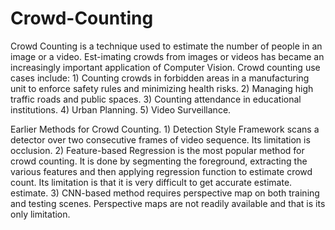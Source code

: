 # Crowd-Counting

Crowd Counting is a technique used to estimate the number of people in an image or a video. Est-imating crowds from images or videos has became an increasingly important application of Computer Vision. Crowd counting use cases include: 1) Counting crowds in forbidden areas in a manufacturing unit to enforce safety rules and minimizing health risks. 2) Managing high traffic roads and public spaces. 3) Counting attendance in educational institutions. 4) Urban Planning. 5) Video Surveillance.

Earlier Methods for Crowd Counting. 1) Detection Style Framework scans a detector over two consecutive frames of video sequence. Its limitation is occlusion. 2) Feature-based Regression is the most popular method for crowd counting. It is done by segmenting the foreground, extracting the various features and then applying regression function to estimate crowd count. Its limitation is that it is very difficult to get accurate estimate. estimate. 3) CNN-based method requires perspective map on both training and testing scenes. Perspective maps are not readily available and that is its only limitation.
